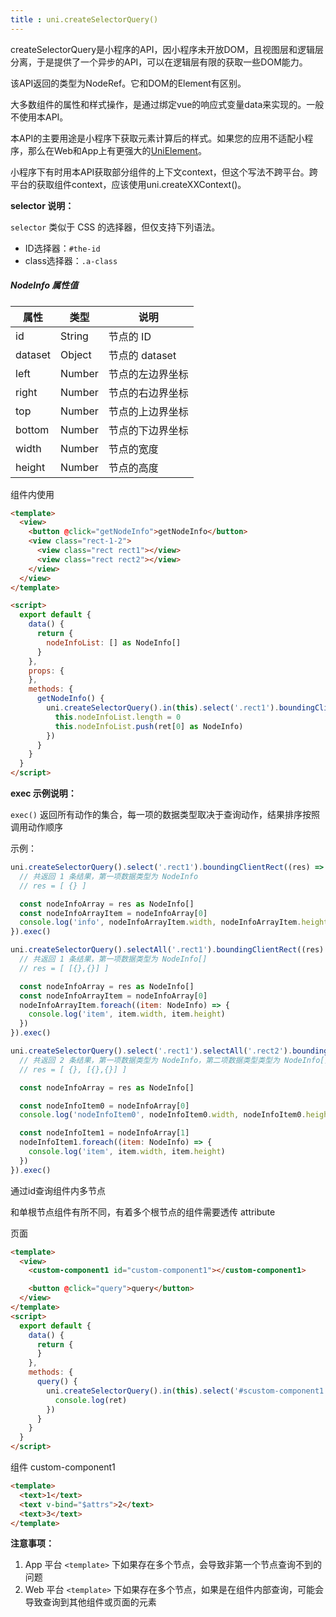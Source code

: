 ```yaml
---
title : uni.createSelectorQuery()
---
```


<!-- ## uni.createSelectorQuery() @createselectorquery -->

<!-- UTSAPIJSON.createSelectorQuery.name -->

<!-- UTSAPIJSON.createSelectorQuery.description -->

createSelectorQuery是小程序的API，因小程序未开放DOM，且视图层和逻辑层分离，于是提供了一个异步的API，可以在逻辑层有限的获取一些DOM能力。

该API返回的类型为NodeRef。它和DOM的Element有区别。

大多数组件的属性和样式操作，是通过绑定vue的响应式变量data来实现的。一般不使用本API。

本API的主要用途是小程序下获取元素计算后的样式。如果您的应用不适配小程序，那么在Web和App上有更强大的[UniElement](../dom/README.md)。

小程序下有时用本API获取部分组件的上下文context，但这个写法不跨平台。跨平台的获取组件context，应该使用uni.createXXContext()。

<!-- UTSAPIJSON.createSelectorQuery.compatibility -->

<!-- UTSAPIJSON.createSelectorQuery.param -->

**selector 说明：**

``selector`` 类似于 CSS 的选择器，但仅支持下列语法。
- ID选择器：``#the-id``
- class选择器：``.a-class``

<!-- UTSAPIJSON.createSelectorQuery.returnValue -->

##### NodeInfo 属性值

|属性		|类型		|说明							|
|---		|---		|---							|
|id			|String	|节点的 ID				|
|dataset|Object	|节点的 dataset		|
|left		|Number	|节点的左边界坐标	|
|right	|Number	|节点的右边界坐标	|
|top		|Number	|节点的上边界坐标	|
|bottom	|Number	|节点的下边界坐标	|
|width	|Number	|节点的宽度				|
|height	|Number	|节点的高度				|

<!-- UTSAPIJSON.createSelectorQuery.tutorial -->

组件内使用

```html
<template>
  <view>
    <button @click="getNodeInfo">getNodeInfo</button>
    <view class="rect-1-2">
      <view class="rect rect1"></view>
      <view class="rect rect2"></view>
    </view>
  </view>
</template>

<script>
  export default {
    data() {
      return {
        nodeInfoList: [] as NodeInfo[]
      }
    },
    props: {
    },
    methods: {
      getNodeInfo() {
        uni.createSelectorQuery().in(this).select('.rect1').boundingClientRect().exec((ret) => {
          this.nodeInfoList.length = 0
          this.nodeInfoList.push(ret[0] as NodeInfo)
        })
      }
    }
  }
</script>
```

<!-- UTSAPIJSON.createSelectorQuery.example -->

**exec 示例说明：**

`exec()` 返回所有动作的集合，每一项的数据类型取决于查询动作，结果排序按照调用动作顺序

示例：

```js
uni.createSelectorQuery().select('.rect1').boundingClientRect((res) => {
  // 共返回 1 条结果，第一项数据类型为 NodeInfo
  // res = [ {} ]

  const nodeInfoArray = res as NodeInfo[]
  const nodeInfoArrayItem = nodeInfoArray[0]
  console.log('info', nodeInfoArrayItem.width, nodeInfoArrayItem.height)
}).exec()
```

```js
uni.createSelectorQuery().selectAll('.rect1').boundingClientRect((res) => {
  // 共返回 1 条结果，第一项数据类型为 NodeInfo[]
  // res = [ [{},{}] ]

  const nodeInfoArray = res as NodeInfo[]
  const nodeInfoArrayItem = nodeInfoArray[0]
  nodeInfoArrayItem.foreach((item: NodeInfo) => {
    console.log('item', item.width, item.height)
  })
}).exec()
```

```js
uni.createSelectorQuery().select('.rect1').selectAll('.rect2').boundingClientRect((res) => {
  // 共返回 2 条结果，第一项数据类型为 NodeInfo，第二项数据类型类型为 NodeInfo[]
  // res = [ {}, [{},{}] ]

  const nodeInfoArray = res as NodeInfo[]

  const nodeInfoItem0 = nodeInfoArray[0]
  console.log('nodeInfoItem0', nodeInfoItem0.width, nodeInfoItem0.height)

  const nodeInfoItem1 = nodeInfoArray[1]
  nodeInfoItem1.foreach((item: NodeInfo) => {
    console.log('item', item.width, item.height)
  })
}).exec()
```


通过id查询组件内多节点

和单根节点组件有所不同，有着多个根节点的组件需要透传 attribute

页面

```html
<template>
  <view>
    <custom-component1 id="custom-component1"></custom-component1>

    <button @click="query">query</button>
  </view>
</template>
<script>
  export default {
    data() {
      return {
      }
    },
    methods: {
      query() {
        uni.createSelectorQuery().in(this).select('#scustom-component1').boundingClientRect().exec((ret) => {
          console.log(ret)
        })
      }
    }
  }
</script>
```

组件 custom-component1

```html
<template>
  <text>1</text>
  <text v-bind="$attrs">2</text>
  <text>3</text>
</template>
```

**注意事项：**

1. App 平台 `<template>` 下如果存在多个节点，会导致非第一个节点查询不到的问题
2. Web 平台 `<template>` 下如果存在多个节点，如果是在组件内部查询，可能会导致查询到其他组件或页面的元素


<!-- UTSAPIJSON.general_type.name -->

<!-- UTSAPIJSON.general_type.param -->
